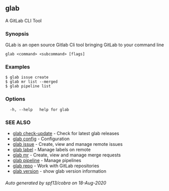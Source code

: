 ## glab

A GitLab CLI Tool

### Synopsis

GLab is an open source Gitlab Cli tool bringing GitLab to your command line

```
glab <command> <subcommand> [flags]
```

### Examples

```
$ glab issue create
$ glab mr list --merged
$ glab pipeline list

```

### Options

```
  -h, --help   help for glab
```

### SEE ALSO

* [glab check-update](glab_check-update.md)	 - Check for latest glab releases
* [glab config](glab_config.md)	 - Configuration
* [glab issue](glab_issue.md)	 - Create, view and manage remote issues
* [glab label](glab_label.md)	 - Manage labels on remote
* [glab mr](glab_mr.md)	 - Create, view and manage merge requests
* [glab pipeline](glab_pipeline.md)	 - Manage pipelines
* [glab repo](glab_repo.md)	 - Work with GitLab repositories
* [glab version](glab_version.md)	 - show glab version information

###### Auto generated by spf13/cobra on 18-Aug-2020
